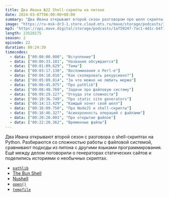```yaml
---
title: Два Ивана №22 Shell-скрипты на питоне
date: 2024-03-07T06:00:00+00:00
summary: "Два Ивана открывают второй сезон разговором про шелл скрипты на питоне"
image: "https://ru-msk-dr3-1.store.cloud.mts.ru/mave/storage/podcasts/1af59247-7ac1-4d1c-b4f1-fd950f3daf15/images/d34de17b-1286-4198-84b9-1f92a889b177.jpg"
mp3: "https://api.mave.digital/storage/podcasts/1af59247-7ac1-4d1c-b4f1-fd950f3daf15/episodes/d34de17b-1286-4198-84b9-1f92a889b177.mp3"
length: 23528175
season: 2
episode: 22
duration: 00:24:30
timecodes:
  - data: ["00:00:00.000", "Вступление"]
  - data: ["00:00:33.181", "Название обсуждается"]
  - data: ["00:01:09.629", "Тема"]
  - data: ["00:03:17.130", "Воспоминания о Perl-е"]
  - data: ["00:04:18.016", "Как скопировать рекурсивно?"]
  - data: ["00:05:09.814", "За что можно не любить моржа"]
  - data: ["00:06:45.075", "Про pathlib"]
  - data: ["00:08:48.760", "Задачи про файловую систему"]
  - data: ["00:09:29.127", "Откуда эти сложности"]
  - data: ["00:10:36.749", "Про static site generators"]
  - data: ["00:14:13.429", "Каждый хочет свой шелл"]
  - data: ["00:16:09.750", "Про NodeJS и shell-скрипты"]
  - data: ["00:16:46.327", "Асинхронность операций с файлами"]
  - data: ["00:20:20.001", "Про открытие файлов"]
  - data: ["00:22:20.362", "Временные файлы"]
---
```


Два Ивана открывают второй сезон с разговора о shell-скриптах на Python. Разбираются со сложностью работы с файловой системой, сравнивают подходы из питона с другими языками программирования. Ещё между делом поговорили о генераторах статических сайтов и поделились историями о необычных скриптах.

<!-- links -->

- [`pathlib`](https://docs.python.org/3/library/pathlib.html)
- [The Bun Shell](https://bun.sh/blog/the-bun-shell)
- [Nushell](https://www.nushell.sh/)
- [`open()`](https://docs.python.org/3/library/functions.html#open)
- [`tempfile`](https://docs.python.org/3/library/tempfile.html)
